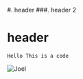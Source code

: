 #. header
###. header 2<br/>
# header

`Hello This is a code`

![Joel](https://github.com/jfradkin/skills-communicate-using-markdown/assets/7979525/7762e6bc-3982-48cf-8783-e78da8422113)
